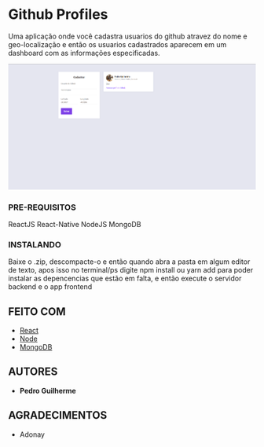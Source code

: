 # Github Profiles

Uma aplicação onde você cadastra usuarios do github atravez do nome e geo-localização e então os usuarios cadastrados aparecem em um dashboard com as informações especificadas.

![image](readmeIMG.png)
### PRE-REQUISITOS

ReactJS
React-Native
NodeJS
MongoDB

### INSTALANDO

Baixe o .zip, descompacte-o e então quando abra a pasta em algum editor de texto, apos isso no terminal/ps digite npm install ou yarn add para poder instalar as depencencias que estão em falta, e então execute o servidor backend e o app frontend

## FEITO COM

* [React](https://reactjs.org/)
* [Node](https://nodejs.org/en/)
* [MongoDB](https://www.mongodb.com/)

## AUTORES

* **Pedro Guilherme**

## AGRADECIMENTOS

* Adonay

